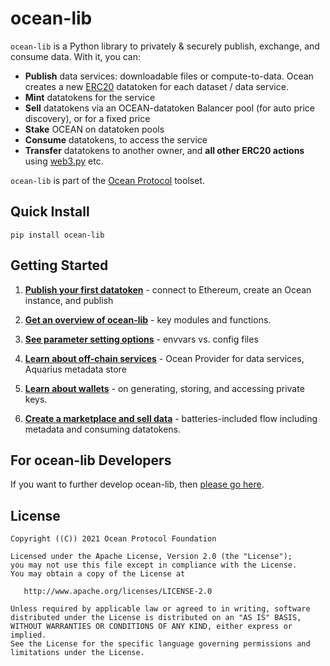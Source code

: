 
# ocean-lib

`ocean-lib` is a Python library to privately & securely publish, exchange, 
and consume data. With it, you can:
- **Publish** data services: downloadable files or compute-to-data. 
Ocean creates a new [ERC20](https://github.com/ethereum/EIPs/blob/7f4f0377730f5fc266824084188cc17cf246932e/EIPS/eip-20.md) 
datatoken for each dataset / data service.
- **Mint** datatokens for the service
- **Sell** datatokens via an OCEAN-datatoken Balancer pool (for auto price discovery), or for a fixed price
- **Stake** OCEAN on datatoken pools
- **Consume** datatokens, to access the service
- **Transfer** datatokens to another owner, and **all other ERC20 actions** 
using [web3.py](https://web3py.readthedocs.io/en/stable/examples.html#working-with-an-erc20-token-contract) etc.


`ocean-lib` is part of the [Ocean Protocol](https://www.oceanprotocol.com) toolset.

## Quick Install

```pip install ocean-lib```

## Getting Started

1. **[Publish your first datatoken](READMEs/datatokens_flow.md)** - connect to Ethereum, create an Ocean instance, and publish 

2. **[Get an overview of ocean-lib](READMEs/overview.md)** - key modules and functions.

3. **[See parameter setting options](READMEs/parameters.md)** - envvars vs. config files

4. **[Learn about off-chain services](READMEs/services.md)** - Ocean Provider for data services, Aquarius metadata store

5. **[Learn about wallets](READMEs/wallets.md)** - on generating, storing, and accessing private keys.

6. **[Create a marketplace and sell data](READMEs/marketplace_flow.md)** - batteries-included flow including metadata and consuming datatokens.

## For ocean-lib Developers

If you want to further develop ocean-lib, then [please go here](READMEs/developers.md).

## License

```
Copyright ((C)) 2021 Ocean Protocol Foundation

Licensed under the Apache License, Version 2.0 (the "License");
you may not use this file except in compliance with the License.
You may obtain a copy of the License at

   http://www.apache.org/licenses/LICENSE-2.0

Unless required by applicable law or agreed to in writing, software
distributed under the License is distributed on an "AS IS" BASIS,
WITHOUT WARRANTIES OR CONDITIONS OF ANY KIND, either express or implied.
See the License for the specific language governing permissions and
limitations under the License.
```
